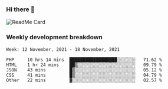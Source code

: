 ### Hi there 👋

<!--
**itzcy/itzcy** is a ✨ _special_ ✨ repository because its `README.md` (this file) appears on your GitHub profile.

Here are some ideas to get you started:

- 🔭 I’m currently working on ...
- 🌱 I’m currently learning ...
- 👯 I’m looking to collaborate on ...
- 🤔 I’m looking for help with ...
- 💬 Ask me about ...
- 📫 How to reach me: ...
- 😄 Pronouns: ...
- ⚡ Fun fact: ...
-->
![ReadMe Card](https://github-readme-stats.vercel.app/api?username=itzcy&show_icons=true&title_color=2d3198&icon_color=797cb8&text_color=24292e&bg_color=f6f8fa)

### Weekly development breakdown
<!--START_SECTION:waka-->
```text
Week: 12 November, 2021 - 18 November, 2021

PHP     10 hrs 14 mins  ██████████████████░░░░░░░   71.62 % 
HTML    1 hr 24 mins    ██▒░░░░░░░░░░░░░░░░░░░░░░   09.79 % 
JSON    43 mins         █▒░░░░░░░░░░░░░░░░░░░░░░░   05.12 % 
CSS     41 mins         █▒░░░░░░░░░░░░░░░░░░░░░░░   04.79 % 
Other   22 mins         ▓░░░░░░░░░░░░░░░░░░░░░░░░   02.57 % 
```
<!--END_SECTION:waka-->
